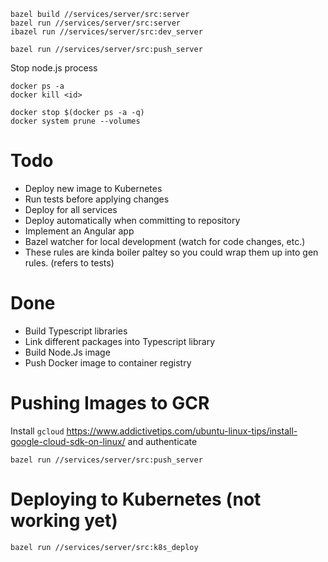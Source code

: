 ```
bazel build //services/server/src:server
bazel run //services/server/src:server
ibazel run //services/server/src:dev_server

bazel run //services/server/src:push_server
```

Stop node.js process

```
docker ps -a
docker kill <id>
```

```
docker stop $(docker ps -a -q)
docker system prune --volumes
```

# Todo

- Deploy new image to Kubernetes
- Run tests before applying changes
- Deploy for all services
- Deploy automatically when committing to repository
- Implement an Angular app
- Bazel watcher for local development (watch for code changes, etc.)
- These rules are kinda boiler paltey so you could wrap them up into gen rules. (refers to tests)

# Done

- Build Typescript libraries
- Link different packages into Typescript library
- Build Node.Js image
- Push Docker image to container registry

# Pushing Images to GCR

Install `gcloud` https://www.addictivetips.com/ubuntu-linux-tips/install-google-cloud-sdk-on-linux/ and authenticate

```
bazel run //services/server/src:push_server
```

# Deploying to Kubernetes (not working yet)

```
bazel run //services/server/src:k8s_deploy
```
